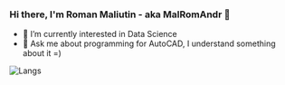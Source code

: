 ### Hi there, I'm Roman Maliutin - aka MalRomAndr 👋

- 🌱 I’m currently interested in Data Science
- 💬 Ask me about programming for AutoCAD, I understand something about it =)

![Langs](https://github-readme-stats.vercel.app/api/top-langs/?username=MalRomAndr&layout=compact)
<!--
**MalRomAndr/MalRomAndr** is a ✨ _special_ ✨ repository because its `README.md` (this file) appears on your GitHub profile.

Here are some ideas to get you started:

- 🔭 I’m currently working on ...
- 🌱 I’m currently learning ...
- 👯 I’m looking to collaborate on ...
- 🤔 I’m looking for help with ...
- 💬 Ask me about ...
- 📫 How to reach me: ...
- 😄 Pronouns: ...
- ⚡ Fun fact: ...
-->

